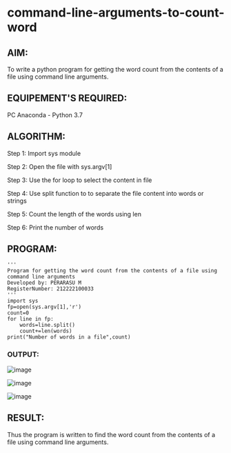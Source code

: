 # command-line-arguments-to-count-word
## AIM:
To write a python program for getting the word count from the contents of a file using command line arguments.
## EQUIPEMENT'S REQUIRED: 
PC
Anaconda - Python 3.7
## ALGORITHM: 
Step 1:
Import sys module

Step 2:
Open the file with sys.argv[1]

Step 3:
Use the for loop to select the content in file

Step 4:
Use split function to to separate the file content into words or strings

Step 5:
Count the length of the words using len

Step 6:
Print the number of words

## PROGRAM:
```
'''
Program for getting the word count from the contents of a file using command line arguments
Developed by: PERARASU M
RegisterNumber: 212222100033
'''
import sys
fp=open(sys.argv[1],'r')
count=0
for line in fp:
    words=line.split()
    count+=len(words)
print("Number of words in a file",count)

```
### OUTPUT:

![image](https://github.com/PERARASU10/command-line-arguments-to-count-word/assets/118348589/30ac6029-d936-4bda-80c6-472f5b1478e4)

![image](https://github.com/PERARASU10/command-line-arguments-to-count-word/assets/118348589/9235251f-adf5-4981-a4a5-44f4daddf135)

![image](https://github.com/PERARASU10/command-line-arguments-to-count-word/assets/118348589/f78c7f4c-54c8-438c-bfc0-1d5b77e0df7c)


## RESULT:
Thus the program is written to find the word count from the contents of a file using command line arguments.
